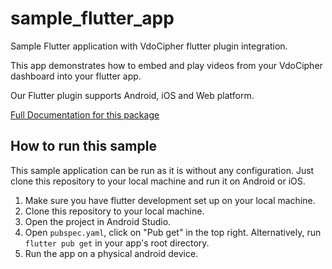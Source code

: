 # sample_flutter_app

Sample Flutter application with VdoCipher flutter plugin integration.

This app demonstrates how to embed and play videos from your VdoCipher dashboard into your flutter app.

Our Flutter plugin supports Android, iOS and Web platform.

[Full Documentation for this package](https://www.vdocipher.com/docs/mobile/flutter/getting-started)

## How to run this sample

This sample application can be run as it is without any configuration. Just clone this repository to your local machine and run it on Android or iOS.

1. Make sure you have flutter development set up on your local machine.
2. Clone this repository to your local machine.
3. Open the project in Android Studio.
4. Open `pubspec.yaml`, click on "Pub get" in the top right. Alternatively, run `flutter pub get` in your app's root directory.
5. Run the app on a physical android device.

